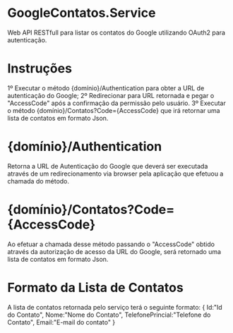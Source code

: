 # GoogleContatos.Service
Web API RESTfull para listar os contatos do Google utilizando OAuth2 para autenticação.

# Instruções
1º Executar o método {domínio}/Authentication para obter a URL de autenticação do Google;
2º Redirecionar para URL retornada e pegar o "AccessCode" após a confirmação da permissão pelo usuário.
3º Executar o método {domínio}/Contatos?Code={AccessCode} que irá retornar uma lista de contatos em formato Json.

# {domínio}/Authentication
Retorna a URL de Autenticação do Google que deverá ser executada através de um redirecionamento via browser pela aplicação que efetuou a chamada do método.

# {domínio}/Contatos?Code={AccessCode}
Ao efetuar a chamada desse método passando o "AccessCode" obtido através da autorização de acesso da URL do Google, será retornado uma lista de contatos em formato Json.

# Formato da Lista de Contatos
A lista de contatos retornada pelo serviço terá o seguinte formato:
{
  Id:"Id do Contato",
  Nome:"Nome do Contato",
  TelefonePrincial:"Telefone do Contato",
  Email:"E-mail do contato"
}

